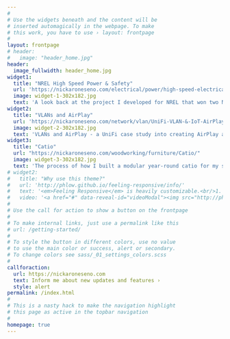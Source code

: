 ```yaml
---
#
# Use the widgets beneath and the content will be
# inserted automagically in the webpage. To make
# this work, you have to use › layout: frontpage
#
layout: frontpage
# header: 
#   image: "header_home.jpg"
header:
  image_fullwidth: header_home.jpg
widget1:
  title: "NREL High Speed Power & Safety"
  url: 'https://nickaroneseno.com/electrical/power/high-speed-electrical-analysis/'
  image: widget-1-302x182.jpg
  text: 'A look back at the project I developed for NREL that won two NI Engineering Impact awards.'
widget2:
  title: "VLANs and AirPlay"
  url: 'https://nickaroneseno.com/network/vlan/UniFi-VLAN-&-IoT-AirPlay/'
  image: widget-2-302x182.jpg
  text: 'VLANs and AirPlay - a UniFi case study into creating AirPlay and multicast support while maintaining segmented networks and security.'
widget3:
  title: "Catio"
  url: "https://nickaroneseno.com/woodworking/furniture/Catio/"
  image: widget-3-302x182.jpg
  text: 'The process of how I built a modular year-round catio for my spoiled feline.'
# widget2:
#   title: "Why use this theme?"
#   url: 'http://phlow.github.io/feeling-responsive/info/'
#   text: '<em>Feeling Responsive</em> is heavily customizable.<br/>1. Language-Support :)<br/>2. Optimized for speed and it&#39;s responsive.<br/>3. Built on <a href="http://foundation.zurb.com/">Foundation Framework</a>.<br/>4. Seven different Headers.<br/>5. Customizable navigation, footer,...'
#   video: '<a href="#" data-reveal-id="videoModal"><img src="http://phlow.github.io/feeling-responsive/images/start-video-feeling-responsive-302x182.jpg" width="302" height="182" alt=""/></a>'
#
# Use the call for action to show a button on the frontpage
#
# To make internal links, just use a permalink like this
# url: /getting-started/
#
# To style the button in different colors, use no value
# to use the main color or success, alert or secondary.
# To change colors see sass/_01_settings_colors.scss
#
callforaction:
  url: https://nickaroneseno.com
  text: Inform me about new updates and features ›
  style: alert
permalink: /index.html
#
# This is a nasty hack to make the navigation highlight
# this page as active in the topbar navigation
#
homepage: true
---
```


<!-- <div id="videoModal" class="reveal-modal large" data-reveal="">
  <div class="flex-video widescreen vimeo" style="display: block;">
    <iframe width="1280" height="720" src="https://www.youtube.com/embed/3b5zCFSmVvU" frameborder="0" allowfullscreen></iframe>
  </div>
  <a class="close-reveal-modal">&#215;</a>
</div> -->
